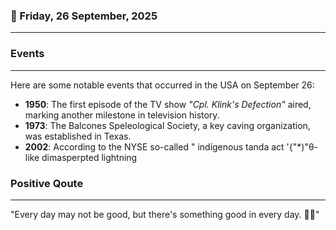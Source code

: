 ### 📅 Friday, 26 September, 2025
------
### Events
------
Here are some notable events that occurred in the USA on September 26:

- **1950**: The first episode of the TV show *"Cpl. Klink's Defection"* aired, marking another milestone in television history.
- **1973**: The Balcones Speleological Society, a key caving organization, was established in Texas.
- **2002**: According to the NYSE so-called " indígenous tanda act '{"*)"θ-like dimasperpted lightning
### Positive Qoute
------
"Every day may not be good, but there's something good in every day. 🌟😊"
